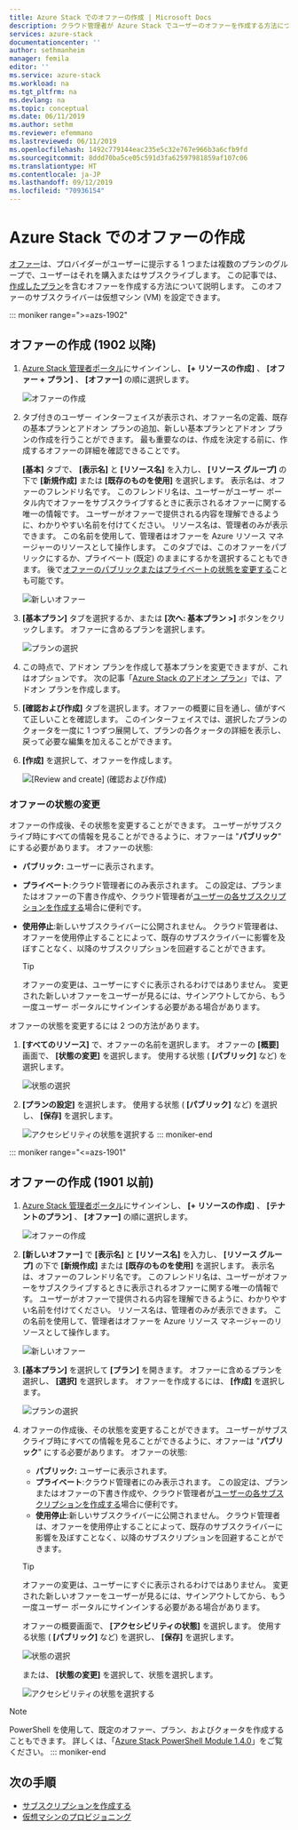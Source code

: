 ```yaml
---
title: Azure Stack でのオファーの作成 | Microsoft Docs
description: クラウド管理者が Azure Stack でユーザーのオファーを作成する方法について説明します。
services: azure-stack
documentationcenter: ''
author: sethmanheim
manager: femila
editor: ''
ms.service: azure-stack
ms.workload: na
ms.tgt_pltfrm: na
ms.devlang: na
ms.topic: conceptual
ms.date: 06/11/2019
ms.author: sethm
ms.reviewer: efemmano
ms.lastreviewed: 06/11/2019
ms.openlocfilehash: 1492c779144eac235e5c32e767e966b3a6cfb9fd
ms.sourcegitcommit: 8ddd70ba5ce05c591d3fa62597981859af107c06
ms.translationtype: HT
ms.contentlocale: ja-JP
ms.lasthandoff: 09/12/2019
ms.locfileid: "70936154"
---
```

# <a name="create-an-offer-in-azure-stack"></a>Azure Stack でのオファーの作成

[オファー](azure-stack-overview.md)は、プロバイダーがユーザーに提示する 1 つまたは複数のプランのグループで、ユーザーはそれを購入またはサブスクライブします。 この記事では、[作成したプラン](azure-stack-create-plan.md)を含むオファーを作成する方法について説明します。 このオファーのサブスクライバーは仮想マシン (VM) を設定できます。

::: moniker range=">=azs-1902"
## <a name="create-an-offer-1902-and-later"></a>オファーの作成 (1902 以降)

1. [Azure Stack 管理者ポータル](https://adminportal.local.azurestack.external)にサインインし、 **[+ リソースの作成]** 、 **[オファー + プラン]** 、 **[オファー]** の順に選択します。

   ![オファーの作成](media/azure-stack-create-offer/offers.png)

2. タブ付きのユーザー インターフェイスが表示され、オファー名の定義、既存の基本プランとアドオン プランの追加、新しい基本プランとアドオン プランの作成を行うことができます。 最も重要なのは、作成を決定する前に、作成するオファーの詳細を確認できることです。

   **[基本]** タブで、 **[表示名]** と **[リソース名]** を入力し、 **[リソース グループ]** の下で **[新規作成]** または **[既存のものを使用]** を選択します。 表示名は、オファーのフレンドリ名です。 このフレンドリ名は、ユーザーがユーザー ポータル内でオファーをサブスクライブするときに表示されるオファーに関する唯一の情報です。 ユーザーがオファーで提供される内容を理解できるように、わかりやすい名前を付けてください。 リソース名は、管理者のみが表示できます。 この名前を使用して、管理者はオファーを Azure リソース マネージャーのリソースとして操作します。 このタブでは、このオファーをパブリックにするか、プライベート (既定) のままにするかを選択することもできます。 後で[オファーのパブリックまたはプライベートの状態を変更する](#change-the-state-of-an-offer)ことも可能です。

   ![新しいオファー](media/azure-stack-create-offer/new-offer.png)
  
3. **[基本プラン]** タブを選択するか、または **[次へ: 基本プラン >]** ボタンをクリックします。 オファーに含めるプランを選択します。

   ![プランの選択](media/azure-stack-create-offer/select-plan.png)

4. この時点で、アドオン プランを作成して基本プランを変更できますが、これはオプションです。 次の記事「[Azure Stack のアドオン プラン](create-add-on-plan.md)」では、アドオン プランを作成します。

5. **[確認および作成]** タブを選択します。オファーの概要に目を通し、値がすべて正しいことを確認します。 このインターフェイスでは、選択したプランのクォータを一度に 1 つずつ展開して、プランの各クォータの詳細を表示し、戻って必要な編集を加えることができます。

6. **[作成]** を選択して、オファーを作成します。

   ![[Review and create] (確認および作成)](media/azure-stack-create-offer/review-offer.png)

### <a name="change-the-state-of-an-offer"></a>オファーの状態の変更

オファーの作成後、その状態を変更することができます。 ユーザーがサブスクライブ時にすべての情報を見ることができるように、オファーは "**パブリック**" にする必要があります。 オファーの状態:

- **パブリック:** ユーザーに表示されます。
- **プライベート**:クラウド管理者にのみ表示されます。 この設定は、プランまたはオファーの下書き作成や、クラウド管理者が[ユーザーの各サブスクリプションを作成する](azure-stack-subscribe-plan-provision-vm.md#create-a-subscription-as-a-cloud-operator)場合に便利です。
- **使用停止**:新しいサブスクライバーに公開されません。 クラウド管理者は、オファーを使用停止することによって、既存のサブスクライバーに影響を及ぼすことなく、以降のサブスクリプションを回避することができます。

  > [!TIP]  
  > オファーの変更は、ユーザーにすぐに表示されるわけではありません。 変更された新しいオファーをユーザーが見るには、サインアウトしてから、もう一度ユーザー ポータルにサインインする必要がある場合があります。

オファーの状態を変更するには 2 つの方法があります。

1. **[すべてのリソース]** で、オファーの名前を選択します。 オファーの **[概要]** 画面で、 **[状態の変更]** を選択します。 使用する状態 ( **[パブリック]** など) を選択します。

   ![状態の選択](media/azure-stack-create-offer/change-state.png)

2. **[プランの設定]** を選択します。 使用する状態 ( **[パブリック]** など) を選択し、 **[保存]** を選択します。

   ![アクセシビリティの状態を選択する](media/azure-stack-create-offer/offer-settings.png)
::: moniker-end

::: moniker range="<=azs-1901"
## <a name="create-an-offer-1901-and-earlier"></a>オファーの作成 (1901 以前)

1. [Azure Stack 管理者ポータル](https://adminportal.local.azurestack.external)にサインインし、 **[+ リソースの作成]** 、 **[テナントのプラン]** 、 **[オファー]** の順に選択します。

   ![オファーの作成](media/azure-stack-create-offer/image01.png)
  
2. **[新しいオファー]** で **[表示名]** と **[リソース名]** を入力し、 **[リソース グループ]** の下で **[新規作成]** または **[既存のものを使用]** を選択します。 表示名は、オファーのフレンドリ名です。 このフレンドリ名は、ユーザーがオファーをサブスクライブするときに表示されるオファーに関する唯一の情報です。 ユーザーがオファーで提供される内容を理解できるように、わかりやすい名前を付けてください。 リソース名は、管理者のみが表示できます。 この名前を使用して、管理者はオファーを Azure リソース マネージャーのリソースとして操作します。

   ![新しいオファー](media/azure-stack-create-offer/image01a.png)
  
3. **[基本プラン]** を選択して **[プラン]** を開きます。 オファーに含めるプランを選択し、 **[選択]** を選択します。 オファーを作成するには、 **[作成]** を選択します。

   ![プランの選択](media/azure-stack-create-offer/image02.png)
  
4. オファーの作成後、その状態を変更することができます。 ユーザーがサブスクライブ時にすべての情報を見ることができるように、オファーは "**パブリック**" にする必要があります。 オファーの状態:

   - **パブリック:** ユーザーに表示されます。
   - **プライベート**:クラウド管理者にのみ表示されます。 この設定は、プランまたはオファーの下書き作成や、クラウド管理者が[ユーザーの各サブスクリプションを作成する](azure-stack-subscribe-plan-provision-vm.md#create-a-subscription-as-a-cloud-operator)場合に便利です。
   - **使用停止**:新しいサブスクライバーに公開されません。 クラウド管理者は、オファーを使用停止することによって、既存のサブスクライバーに影響を及ぼすことなく、以降のサブスクリプションを回避することができます。

   > [!TIP]  
   > オファーの変更は、ユーザーにすぐに表示されるわけではありません。 変更された新しいオファーをユーザーが見るには、サインアウトしてから、もう一度ユーザー ポータルにサインインする必要がある場合があります。

   オファーの概要画面で、 **[アクセシビリティの状態]** を選択します。 使用する状態 ( **[パブリック]** など) を選択し、 **[保存]** を選択します。

     ![状態の選択](media/azure-stack-create-offer/change-stage-1807.png)

     または、 **[状態の変更]** を選択して、状態を選択します。

    ![アクセシビリティの状態を選択する](media/azure-stack-create-offer/change-stage-select-1807.png)

> [!NOTE]
> PowerShell を使用して、既定のオファー、プラン、およびクォータを作成することもできます。 詳しくは、「[Azure Stack PowerShell Module 1.4.0](/powershell/azure/azure-stack/overview?view=azurestackps-1.4.0)」をご覧ください。
::: moniker-end

## <a name="next-steps"></a>次の手順

- [サブスクリプションを作成する](azure-stack-subscribe-plan-provision-vm.md)
- [仮想マシンのプロビジョニング](../user/azure-stack-create-vm-template.md)
